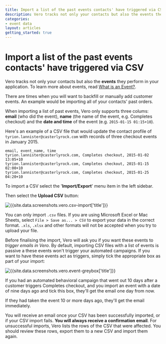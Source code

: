 ```yaml
---
title: Import a list of the past events contacts' have triggered via CSV
description: Vero tracks not only your contacts but also the events they perform in your application. There are times when you will want to backfill or manually add customer events. An example would be importing all of your contacts' past orders.
categories:
- event data
layout: articles
getting_started: true
---
```


# Import a list of the past events contacts' have triggered via CSV

Vero tracks not only your contacts but also the **events** they perform in your application. To learn more about events, read [What is an Event?](http://app.getvero.com/templates).

There are times when you will want to backfill or manually add customer events. An example would be importing all of your contacts' past orders.

When importing a list of past events, Vero only supports three colums: **email** (who did the event), **name** (the name of the event, e.g. Completes checkout) and the **date and time** of the event (e.g. `2015-01-15 01:15+10`).

Here's an example of a CSV file that would update the contact profile of `tyrion.lannister@casterlyrock.com` with records of three checkout events in January 2015.

	email, event_name, time
	tyrion.lannister@casterlyrock.com, Completes checkout, 2015-01-02 13:05+10
	tyrion.lannister@casterlyrock.com, Completes checkout, 2015-01-15 02:00+10
	tyrion.lannister@casterlyrock.com, Completes checkout, 2015-01-25 04:20+10

To import a CSV select the '**Import/Export**' menu item in the left sidebar. 

Then select the **Upload CSV** button:

![{{site.data.screenshots.vero.csv-import['title']}}]({{site.data.screenshots.vero.csv-import.image}})

You can only import `.csv` files. If you are using Microsoft Excel or Mac Sheets, select `File > Save as... > CSV` to export your data in the correct format. `.xls`, `.xlsx` and other formats will not be accepted when you try to upload your file.

Before finalising the import, Vero will ask you if you want these events to *trigger emails in Vero*. By default, importing CSV files with a list of events is passive a these events won't trigger your automated campaigns. If you want to have these events act as triggers, simply tick the appropriate box as part of your import:


![{{site.data.screenshots.vero.event-greybox['title']}}]({{site.data.screenshots.vero.event-greybox.image}})

If you had an automated behavioral campaign that went out 10 days after a customer triggers Completes checkout, and you import an event with a date of nine days ago and tick this box, they'll get the email one day from now.

If they had taken the event 10 or more days ago, they'll get the email immediately.

You will receive an email once your CSV has been successfully imported, or if your CSV import fails. **You will always receive a confirmation email**. For unsuccessful imports, Vero lists the rows of the CSV that were affected. You should review these rows, export them to a new CSV and import them again.